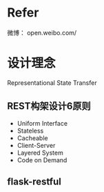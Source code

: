 # Refer
微博： open.weibo.com/

# 设计理念
Representational State Transfer

## REST构架设计6原则
- Uniform Interface
- Stateless
- Cacheable
- Client-Server
- Layered System
- Code on Demand

## flask-restful